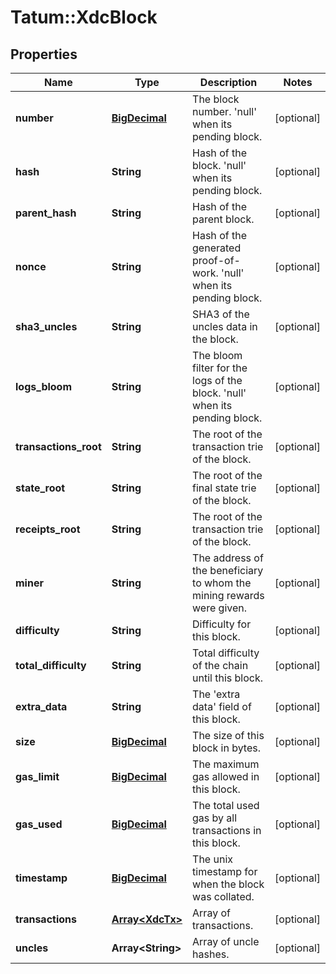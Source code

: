 # Tatum::XdcBlock

## Properties
Name | Type | Description | Notes
------------ | ------------- | ------------- | -------------
**number** | [**BigDecimal**](BigDecimal.md) | The block number. &#x27;null&#x27; when its pending block. | [optional] 
**hash** | **String** | Hash of the block. &#x27;null&#x27; when its pending block. | [optional] 
**parent_hash** | **String** | Hash of the parent block. | [optional] 
**nonce** | **String** | Hash of the generated proof-of-work. &#x27;null&#x27; when its pending block. | [optional] 
**sha3_uncles** | **String** | SHA3 of the uncles data in the block. | [optional] 
**logs_bloom** | **String** | The bloom filter for the logs of the block. &#x27;null&#x27; when its pending block. | [optional] 
**transactions_root** | **String** | The root of the transaction trie of the block. | [optional] 
**state_root** | **String** | The root of the final state trie of the block. | [optional] 
**receipts_root** | **String** | The root of the transaction trie of the block. | [optional] 
**miner** | **String** | The address of the beneficiary to whom the mining rewards were given. | [optional] 
**difficulty** | **String** | Difficulty for this block. | [optional] 
**total_difficulty** | **String** | Total difficulty of the chain until this block. | [optional] 
**extra_data** | **String** | The &#x27;extra data&#x27; field of this block. | [optional] 
**size** | [**BigDecimal**](BigDecimal.md) | The size of this block in bytes. | [optional] 
**gas_limit** | [**BigDecimal**](BigDecimal.md) | The maximum gas allowed in this block. | [optional] 
**gas_used** | [**BigDecimal**](BigDecimal.md) | The total used gas by all transactions in this block. | [optional] 
**timestamp** | [**BigDecimal**](BigDecimal.md) | The unix timestamp for when the block was collated. | [optional] 
**transactions** | [**Array&lt;XdcTx&gt;**](XdcTx.md) | Array of transactions. | [optional] 
**uncles** | **Array&lt;String&gt;** | Array of uncle hashes. | [optional] 

